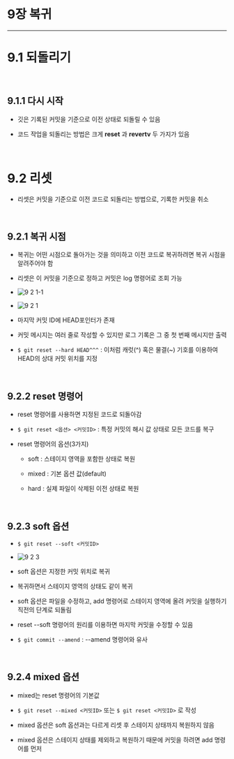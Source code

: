 # 9장 복귀

---

# 9.1 되돌리기

<br>

## 9.1.1 다시 시작

+ 깃은 기록된 커밋을 기준으로 이전 상태로 되돌릴 수 있음

+ 코드 작업을 되돌리는 방법은 크게 **reset** 과 **revertv** 두 가지가 있음

<br>

# 9.2 리셋

+ 리셋은 커밋을 기준으로 이전 코드로 되돌리는 방법으로, 기록한 커밋을 취소

<br>

## 9.2.1 복귀 시점

+ 복귀는 어떤 시점으로 돌아가는 것을 의미하고 이전 코드로 복귀하려면 복귀 시점을 알려주어야 함

+ 리셋은 이 커밋을 기준으로 정하고 커밋은 log 명령어로 조회 가능

+ ![9 2 1-1](https://user-images.githubusercontent.com/107418955/202680913-e49893d7-8d6f-4cbd-9f19-73ad421fc5c8.png)

+ ![9 2 1](https://user-images.githubusercontent.com/107418955/202680926-f77b868b-c2f2-4047-a113-cf0d4ebe78e0.png)

+ 마지막 커밋 ID에 HEAD포인터가 존재

+ 커밋 메시지는 여러 줄로 작성할 수 있지만 로그 기록은 그 중 첫 번째 메시지만 출력

+ `$ git reset --hard HEAD^^^` : 이처럼 캐럿(^) 혹은 물결(~) 기호를 이용하여 HEAD의 상대 커밋 위치를 지정

<br>

## 9.2.2 reset 명령어

+ reset 명령어를 사용하면 지정된 코드로 되돌아감

+ `$ git reset <옵션> <커밋ID>` : 특정 커밋의 해시 값 상태로 모든 코드를 복구

+ reset 명령어의 옵션(3가지)

  + soft : 스테이지 영역을 포함한 상태로 복원

  + mixed : 기본 옵션 값(default)

  + hard : 실제 파일이 삭제된 이전 상태로 복원

<br>

## 9.2.3 soft 옵션

+ `$ git reset --soft <커밋ID>`

+ ![9 2 3](https://user-images.githubusercontent.com/107418955/202684049-e7c6691f-dc07-4976-a974-17d49bc0dfe4.png)

+ soft 옵션은 지정한 커밋 위치로 복귀

+ 복귀하면서 스테이지 영역의 상태도 같이 복귀

+ soft 옵션은 파일을 수정하고, add 명령어로 스테이지 영역에 올려 커밋을 실행하기 직전의 단계로 되돌림
 
+ reset --soft 명령어의 원리를 이용하면 마지막 커밋을 수정할 수 있음

+ `$ git commit --amend` : --amend 명령어와 유사

<br>

## 9.2.4 mixed 옵션

+ mixed는 reset 명령어의 기본값

+ `$ git reset --mixed <커밋ID>` 또는 `$ git reset <커밋ID>` 로 작성

+ mixed 옵션은 soft 옵션과는 다르게 리셋 후 스테이지 상태까지 복원하지 않음

+ mixed 옵션은 스테이지 상태를 제외하고 복원하기 때문에 커밋을 하려면 add 명령어를 먼저 
